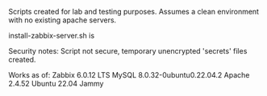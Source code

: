 Scripts created for lab and testing purposes. Assumes a clean environment with no existing apache servers.

install-zabbix-server.sh is 

Security notes: Script not secure, temporary unencrypted 'secrets' files created.

Works as of:
Zabbix 6.0.12 LTS
MySQL 8.0.32-0ubuntu0.22.04.2
Apache 2.4.52
Ubuntu 22.04 Jammy
